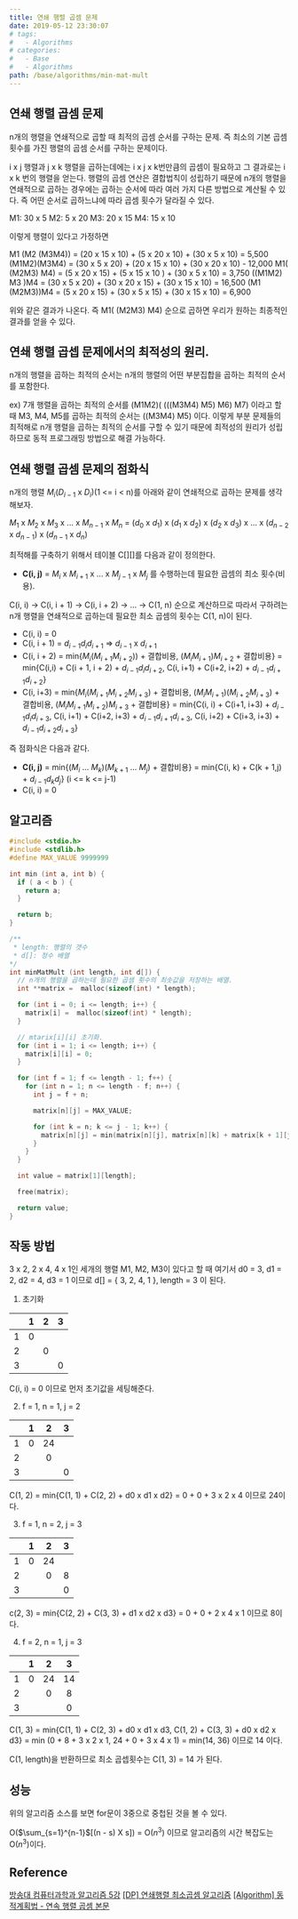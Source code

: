 ```yaml
---
title: 연쇄 행렬 곱셈 문제
date: 2019-05-12 23:30:07
# tags:
#   - Algorithms
# categories:
#   - Base
#   - Algorithms
path: /base/algorithms/min-mat-mult
---
```


## 연쇄 행렬 곱셈 문제

n개의 행렬을 연쇄적으로 곱할 때 최적의 곱셈 순서를 구하는 문제. 즉 최소의 기본 곱셈 횟수를 가진 행렬의 곱셈 순서를 구하는 문제이다.

i x j 행렬과 j x k 행렬을 곱하는데에는 i x j x k번만큼의 곱셈이 필요하고 그 결과로는 i x k 번의 행렬을 얻는다. 행렬의 곱셈 연산은 결합법칙이 성립하기 때문에 n개의 행렬을 연쇄적으로 곱하는 경우에는 곱하는 순서에 따라 여러 가지 다른 방법으로 계산될 수 있다. 즉 어떤 순서로 곱하느냐에 따라 곱셈 횟수가 달라질 수 있다.

M1: 30 x 5
M2: 5 x 20
M3: 20 x 15
M4: 15 x 10

이렇게 행렬이 있다고 가정하면

M1 (M2 (M3M4)) = (20 x 15 x 10) + (5 x 20 x 10) + (30 x 5 x 10) = 5,500
(M1M2)(M3M4) = (30 x 5 x 20) + (20 x 15 x 10) + (30 x 20 x 10) - 12,000
M1( (M2M3) M4) = (5 x 20 x 15) + (5 x 15 x 10 ) + (30 x 5 x 10) = 3,750
((M1M2) M3 )M4 = (30 x 5 x 20) + (30 x 20 x 15) + (30 x 15 x 10) = 16,500
(M1 (M2M3))M4 = (5 x 20 x 15) + (30 x 5 x 15) + (30 x 15 x 10) = 6,900

위와 같은 결과가 나온다. 즉 M1( (M2M3) M4) 순으로 곱하면 우리가 원하는 최종적인 결과를 얻을 수 있다.

## 연쇄 행렬 곱셉 문제에서의 최적성의 원리.

n개의 행렬을 곱하는 최적의 순서는 n개의 행렬의 어떤 부분집합을 곱하는 최적의 순서를 포함한다.

ex)
7개 행렬을 곱하는 최적의 순서를 (M1M2)( (((M3M4) M5) M6) M7) 이라고 할 때 M3, M4, M5를 곱하는 최적의 순서는 ((M3M4) M5) 이다.
이렇게 부분 문제들의 최적해로 n개 행렬을 곱하는 최적의 순서를 구할 수 있기 때문에 최적성의 원리가 성립하므로 동적 프로그래밍 방법으로 해결 가능하다.

## 연쇄 행렬 곱셈 문제의 점화식

n개의 행렬 $M_i$($D_{i-1}$ x $D_i$)(1 <= i < n)를 아래와 같이 연쇄적으로 곱하는 문제를 생각해보자.

$M_1$ x $M_2$ x $M_3$ x ... x $M_{n-1}$ x $M_n$ = ($d_0$ x $d_1$) x ($d_1$ x $d_2$) x ($d_2$ x $d_3$) x ... x ($d_{n-2}$ x $d_{n-1}$) x ($d_{n-1}$ x $d_n$)

최적해를 구축하기 위해서 테이블 C[][]를 다음과 같이 정의한다.

- **C(i, j)** = $M_i$ x $M_{i+1}$ x ... x $M_{j-1}$ x $M_j$ 를 수행하는데 필요한 곱셈의 최소 횟수(비용).

C(i, i) -> C(i, i + 1) -> C(i, i + 2) -> ... -> C(1, n) 순으로 계산하므로 따라서 구하려는 n개 행렬을 연쇄적으로 곱하는데 필요한 최소 곱셈의 횟수는 C(1, n)이 된다.

- C(i, i) = 0
- C(i, i + 1) = $d_{i-1}$$d_i$$d_{i+1}$ => $d_{i-1}$ x $d_{i+1}$
- C(i, i + 2) = min{$M_i$($M_{i+1}$$M_{i+2}$)) + 결합비용, ($M_i$$M_{i+1}$)$M_{i+2}$ + 결합비용} = min{C(i,i) + C(i + 1, i + 2) + $d_{i-1}$$d_i$$d_{i+2}$, C(i, i+1) + C(i+2, i+2) + $d_{i-1}$$d_{i+1}$$d_{i+2}$}
- C(i, i+3) = min{$M_i$($M_{i+1}$$M_{i+2}$$M_{i+3}$) + 결합비용, ($M_i$$M_{i+1}$)($M_{i+2}$$M_{i+3}$) + 결합비용, ($M_i$$M_{i+1}$$M_{i+2}$)$M_{i+3}$ + 결합비용} = min{C(i, i) + C(i+1, i+3) + $d_{i-1}$$d_i$$d_{i+3}$, C(i, i+1) + C(i+2, i+3) + $d_{i-1}$$d_{i+1}$$d_{i+3}$, C(i, i+2) + C(i+3, i+3) + $d_{i-1}$$d_{i+2}$$d_{i+3}$}

즉 점화식은 다음과 같다.

- **C(i, j)** = min{($M_i$ ... $M_k$)($M_{k+1}$ ... $M_j$) + 결합비용} = min{C(i, k) + C(k + 1,j) + $d_{i-1}$$d_k$$d_j$} (i <= k <= j-1)
- C(i, i) = 0

## 알고리즘

```c
#include <stdio.h>
#include <stdlib.h>
#define MAX_VALUE 9999999

int min (int a, int b) {
  if ( a < b ) {
    return a;
  }

  return b;
}

/**
 * length: 행렬의 갯수
 * d[]: 정수 배열
*/
int minMatMult (int length, int d[]) {
  // n개의 행렬을 곱하는데 필요한 곱셈 횟수의 최솟값을 저장하는 배열.
  int **matrix =  malloc(sizeof(int) * length);

  for (int i = 0; i <= length; i++) {
    matrix[i] =  malloc(sizeof(int) * length);
  }

  // mtarix[i][i] 초기화.
  for (int i = 1; i <= length; i++) {
    matrix[i][i] = 0;
  }

  for (int f = 1; f <= length - 1; f++) {
    for (int n = 1; n <= length - f; n++) {
      int j = f + n;

      matrix[n][j] = MAX_VALUE;

      for (int k = n; k <= j - 1; k++) {
        matrix[n][j] = min(matrix[n][j], matrix[n][k] + matrix[k + 1][j] + d[n - 1] * d[k] * d[j]);
      }
    }
  }

  int value = matrix[1][length];

  free(matrix);

  return value;
}
```

## 작동 방법

3 x 2, 2 x 4, 4 x 1인 세개의 행렬 M1, M2, M3이 있다고 할 때 여기서 d0 = 3, d1 = 2, d2 = 4, d3 = 1 이므로 d[] = { 3, 2, 4, 1 }, length = 3 이 된다.

1. 초기화

|     |  1  |  2  |  3  |
| --- | :-: | :-: | :-: |
| 1   |  0  |     |     |
| 2   |     |  0  |     |
| 3   |     |     |  0  |

C(i, i) = 0 이므로 먼저 초기값을 세팅해준다.

2. f = 1, n = 1, j = 2

|     |  1  |  2  |  3  |
| --- | :-: | :-: | :-: |
| 1   |  0  | 24  |     |
| 2   |     |  0  |     |
| 3   |     |     |  0  |

C(1, 2) = min{C(1, 1) + C(2, 2) + d0 x d1 x d2} = 0 + 0 + 3 x 2 x 4 이므로 24이다.

3. f = 1, n = 2, j = 3

|     |  1  |  2  |  3  |
| --- | :-: | :-: | :-: |
| 1   |  0  | 24  |     |
| 2   |     |  0  |  8  |
| 3   |     |     |  0  |

c(2, 3) = min{C(2, 2) + C(3, 3) + d1 x d2 x d3} = 0 + 0 + 2 x 4 x 1 이므로 8이다.

4. f = 2, n = 1, j = 3

|     |  1  |  2  |  3  |
| --- | :-: | :-: | :-: |
| 1   |  0  | 24  | 14  |
| 2   |     |  0  |  8  |
| 3   |     |     |  0  |

C(1, 3) = min{C(1, 1) + C(2, 3) + d0 x d1 x d3, C(1, 2) + C(3, 3) + d0 x d2 x d3} = min (0 + 8 + 3 x 2 x 1, 24 + 0 + 3 x 4 x 1) = min(14, 36) 이므로 14 이다.

C(1, length)을 반환하므로 최소 곱셉횟수는 C(1, 3) = 14 가 된다.

## 성능

위의 알고리즘 소스를 보면 for문이 3중으로 중첩된 것을 볼 수 있다.

O($\sum_{s=1}^{n-1}$[(n - s) X s]) = O($n^3$) 이므로 알고리즘의 시간 복잡도는 O($n^3$)이다.

## Reference

[방송대 컴퓨터과학과 알고리즘 5강](http://press.knou.ac.kr/goods/textBookView.do?condCmdtCode=9788920026935&condLscValue=001&condYr=&condSmst=)
[[DP] 연쇄행렬 최소곱셈 알고리즘](https://huiyu.tistory.com/entry/DP-%EC%97%B0%EC%87%84%ED%96%89%EB%A0%AC-%EC%B5%9C%EC%86%8C%EA%B3%B1%EC%85%88-%EC%95%8C%EA%B3%A0%EB%A6%AC%EC%A6%98)
[[Algorithm] 동적계획법 - 연속 행렬 곱셈 본문](https://twinparadox.tistory.com/183)
